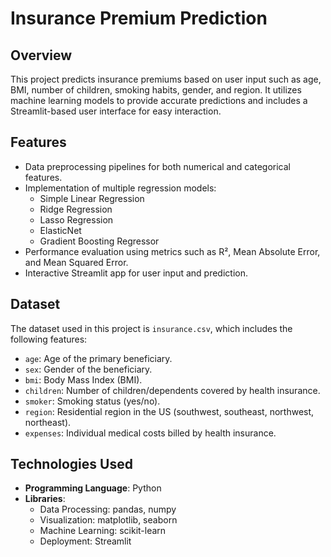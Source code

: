 # Insurance Premium Prediction

## Overview
This project predicts insurance premiums based on user input such as age, BMI, number of children, smoking habits, gender, and region. It utilizes machine learning models to provide accurate predictions and includes a Streamlit-based user interface for easy interaction.

## Features
- Data preprocessing pipelines for both numerical and categorical features.
- Implementation of multiple regression models:
  - Simple Linear Regression
  - Ridge Regression
  - Lasso Regression
  - ElasticNet
  - Gradient Boosting Regressor
- Performance evaluation using metrics such as R², Mean Absolute Error, and Mean Squared Error.
- Interactive Streamlit app for user input and prediction.

## Dataset
The dataset used in this project is `insurance.csv`, which includes the following features:
- `age`: Age of the primary beneficiary.
- `sex`: Gender of the beneficiary.
- `bmi`: Body Mass Index (BMI).
- `children`: Number of children/dependents covered by health insurance.
- `smoker`: Smoking status (yes/no).
- `region`: Residential region in the US (southwest, southeast, northwest, northeast).
- `expenses`: Individual medical costs billed by health insurance.

## Technologies Used
- **Programming Language**: Python
- **Libraries**:
  - Data Processing: pandas, numpy
  - Visualization: matplotlib, seaborn
  - Machine Learning: scikit-learn
  - Deployment: Streamlit



